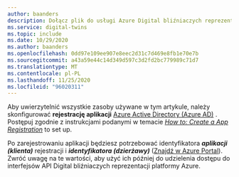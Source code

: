 ```yaml
---
author: baanders
description: Dołącz plik do usługi Azure Digital bliźniaczych reprezentacji — wymaganie wstępne, aby skonfigurować rejestrację aplikacji
ms.service: digital-twins
ms.topic: include
ms.date: 10/29/2020
ms.author: baanders
ms.openlocfilehash: 0dd97e109ee907e8eec2d31c7d469e8fb1e70e7b
ms.sourcegitcommit: a43a59e44c14d349d597c3d2fd2bc779989c71d7
ms.translationtype: MT
ms.contentlocale: pl-PL
ms.lasthandoff: 11/25/2020
ms.locfileid: "96020311"
---
```

Aby uwierzytelnić wszystkie zasoby używane w tym artykule, należy skonfigurować **rejestrację aplikacji** [Azure Active Directory (Azure AD)](../articles/active-directory/fundamentals/active-directory-whatis.md) . Postępuj zgodnie z instrukcjami podanymi w temacie [*How to: Create a App Registration*](../articles/digital-twins/how-to-create-app-registration.md) to set up. 

Po zarejestrowaniu aplikacji będziesz potrzebować identyfikatora **_aplikacji (klienta)_** rejestracji i **_identyfikatora (dzierżawy)_** ([Znajdź w Azure Portal](../articles/digital-twins/how-to-create-app-registration.md#collect-client-id-and-tenant-id)). Zwróć uwagę na te wartości, aby użyć ich później do udzielenia dostępu do interfejsów API Digital bliźniaczych reprezentacji platformy Azure.